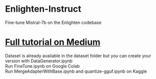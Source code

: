# Enlighten-Instruct
Fine-tune Mistral-7b on the Enlighten codebase
<br>

# <a href='https://medium.com/@codersama/60e12d437cca'>Full tutorial on Medium</a>

Dataset is already available in the dataset folder but you can create your version with DataGenerator.ipynb
<br>Run FineTune.ipynb on Google Colab
<br>Run MergeAdapterWithBase.ipynb and quantize-gguf.ipynb on Kaggle


 
